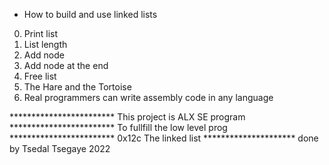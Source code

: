 - How to build and use linked lists
0. Print list
1. List length
2. Add node
3. Add node at the end
4. Free list
5. The Hare and the Tortoise
6. Real programmers can write assembly code in any language

************************ This project is ALX  SE program
************************ To fullfill the low level prog
************************ 0x12c The linked list
********************* done by Tsedal Tsegaye 2022
